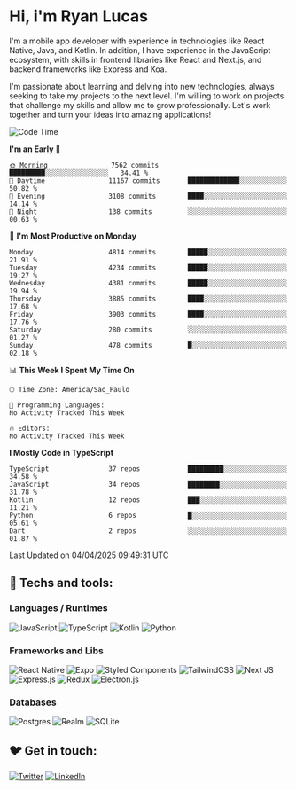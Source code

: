 # Hi, i'm Ryan Lucas

I'm a mobile app developer with experience in technologies like React Native, Java, and Kotlin.
In addition, I have experience in the JavaScript ecosystem, with skills in frontend libraries like React and Next.js, and backend frameworks like Express and Koa.

I'm passionate about learning and delving into new technologies, always seeking to take my projects to the next level. I'm willing to work on projects that challenge my skills and allow me to grow professionally. Let's work together and turn your ideas into amazing applications!


<!--START_SECTION:waka-->
![Code Time](http://img.shields.io/badge/Code%20Time-1%2C212%20hrs%2055%20mins-blue)

**I'm an Early 🐤** 

```text
🌞 Morning                7562 commits        █████████░░░░░░░░░░░░░░░░   34.41 % 
🌆 Daytime                11167 commits       █████████████░░░░░░░░░░░░   50.82 % 
🌃 Evening                3108 commits        ████░░░░░░░░░░░░░░░░░░░░░   14.14 % 
🌙 Night                  138 commits         ░░░░░░░░░░░░░░░░░░░░░░░░░   00.63 % 
```
📅 **I'm Most Productive on Monday** 

```text
Monday                   4814 commits        █████░░░░░░░░░░░░░░░░░░░░   21.91 % 
Tuesday                  4234 commits        █████░░░░░░░░░░░░░░░░░░░░   19.27 % 
Wednesday                4381 commits        █████░░░░░░░░░░░░░░░░░░░░   19.94 % 
Thursday                 3885 commits        ████░░░░░░░░░░░░░░░░░░░░░   17.68 % 
Friday                   3903 commits        ████░░░░░░░░░░░░░░░░░░░░░   17.76 % 
Saturday                 280 commits         ░░░░░░░░░░░░░░░░░░░░░░░░░   01.27 % 
Sunday                   478 commits         █░░░░░░░░░░░░░░░░░░░░░░░░   02.18 % 
```


📊 **This Week I Spent My Time On** 

```text
🕑︎ Time Zone: America/Sao_Paulo

💬 Programming Languages: 
No Activity Tracked This Week

🔥 Editors: 
No Activity Tracked This Week
```

**I Mostly Code in TypeScript** 

```text
TypeScript               37 repos            █████████░░░░░░░░░░░░░░░░   34.58 % 
JavaScript               34 repos            ████████░░░░░░░░░░░░░░░░░   31.78 % 
Kotlin                   12 repos            ███░░░░░░░░░░░░░░░░░░░░░░   11.21 % 
Python                   6 repos             █░░░░░░░░░░░░░░░░░░░░░░░░   05.61 % 
Dart                     2 repos             ░░░░░░░░░░░░░░░░░░░░░░░░░   01.87 % 
```




 Last Updated on 04/04/2025 09:49:31 UTC
<!--END_SECTION:waka-->

## 🔧 Techs and tools: 

### Languages / Runtimes
![JavaScript](https://img.shields.io/badge/javascript-%23323330.svg?style=for-the-badge&logo=javascript&logoColor=%23F7DF1E)
![TypeScript](https://img.shields.io/badge/typescript-%23007ACC.svg?style=for-the-badge&logo=typescript&logoColor=white)
![Kotlin](https://img.shields.io/badge/kotlin-%230095D5.svg?style=for-the-badge&logo=kotlin&logoColor=white) ![Python](https://img.shields.io/badge/python-3670A0?style=for-the-badge&logo=python&logoColor=ffdd54)

### Frameworks and Libs
![React Native](https://img.shields.io/badge/react_native-%2320232a.svg?style=for-the-badge&logo=react&logoColor=%2361DAFB)
![Expo](https://img.shields.io/badge/expo-1C1E24?style=for-the-badge&logo=expo&logoColor=#D04A37)
![Styled Components](https://img.shields.io/badge/styled--components-DB7093?style=for-the-badge&logo=styled-components&logoColor=white)
![TailwindCSS](https://img.shields.io/badge/tailwindcss-%2338B2AC.svg?style=for-the-badge&logo=tailwind-css&logoColor=white)
![Next JS](https://img.shields.io/badge/Next-black?style=for-the-badge&logo=next.js&logoColor=white)
![Express.js](https://img.shields.io/badge/express.js-%23404d59.svg?style=for-the-badge&logo=express&logoColor=%2361DAFB)
![Redux](https://img.shields.io/badge/redux-%23593d88.svg?style=for-the-badge&logo=redux&logoColor=white)
![Electron.js](https://img.shields.io/badge/Electron-191970?style=for-the-badge&logo=Electron&logoColor=white)

### Databases
![Postgres](https://img.shields.io/badge/postgres-%23316192.svg?style=for-the-badge&logo=postgresql&logoColor=white)
![Realm](https://img.shields.io/badge/Realm-39477F?style=for-the-badge&logo=realm&logoColor=white)
![SQLite](https://img.shields.io/badge/sqlite-%2307405e.svg?style=for-the-badge&logo=sqlite&logoColor=white)

## 🐦 Get in touch:

[![Twitter](https://img.shields.io/badge/Twitter-%231DA1F2.svg?style=for-the-badge&logo=Twitter&logoColor=white)](https://twitter.com/ryangst_)
[![LinkedIn](https://img.shields.io/badge/linkedin-%230077B5.svg?style=for-the-badge&logo=linkedin&logoColor=white)](https://www.linkedin.com/in/ryan-lucas-machado/)
